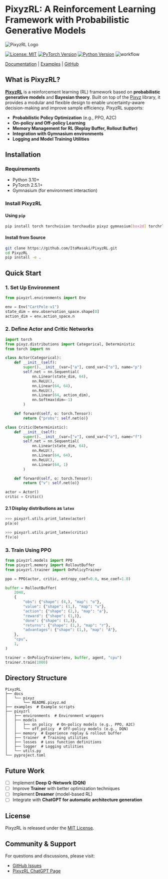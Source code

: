 # PixyzRL: A Reinforcement Learning Framework with Probabilistic Generative Models

![PixyzRL Logo](https://github.com/user-attachments/assets/577b9d4b-30d0-493d-95fc-b83a2f292c28)

[![License: MIT](https://img.shields.io/badge/License-MIT-blue.svg)](./LICENSE)
[![PyTorch Version](https://img.shields.io/badge/pytorch-2.5.1-pytorch.svg?logo=pytorch&style=flat)](https://pytorch.org/)
[![Python Version](https://img.shields.io/badge/python-3.10%20%7C%203.11%20%7C%203.12-blue)](https://www.python.org/)
![workflow](https://github.com/ItoMasaki/PixyzRL/actions/workflows/ci.yml/badge.svg)

[Documentation](https://docs.pixyz.io) | [Examples](https://github.com/ItoMasaki/PixyzRL/tree/main/examples) | [GitHub](https://github.com/ItoMasaki/PixyzRL)

## What is PixyzRL?

[**PixyzRL**](https://github.com/ItoMasaki/PixyzRL) is a reinforcement learning (RL) framework based on **probabilistic generative models** and **Bayesian theory**. Built on top of the [Pixyz](https://github.com/masa-su/pixyz) library, it provides a modular and flexible design to enable uncertainty-aware decision-making and improve sample efficiency. PixyzRL supports:

- **Probabilistic Policy Optimization** (e.g., PPO, A2C)
- **On-policy and Off-policy Learning**
- **Memory Management for RL (Replay Buffer, Rollout Buffer)**
- **Integration with Gymnasium environments**
- **Logging and Model Training Utilities**

## Installation

### Requirements

- Python 3.10+
- PyTorch 2.5.1+
- Gymnasium (for environment interaction)

### Install PixyzRL

#### Using `pip`

```bash
pip install torch torchvision torchaudio pixyz gymnasium[box2d] torchrl
```

#### Install from Source

```bash
git clone https://github.com/ItoMasaki/PixyzRL.git
cd PixyzRL
pip install -e .
```

## Quick Start

### 1. Set Up Environment

```python
from pixyzrl.environments import Env

env = Env("CartPole-v1")
state_dim = env.observation_space.shape[0]
action_dim = env.action_space.n
```

### 2. Define Actor and Critic Networks

```python
import torch
from pixyz.distributions import Categorical, Deterministic
from torch import nn

class Actor(Categorical):
    def __init__(self):
        super().__init__(var=["a"], cond_var=["o"], name="p")
        self.net = nn.Sequential(
            nn.Linear(state_dim, 64),
            nn.ReLU(),
            nn.Linear(64, 64),
            nn.ReLU(),
            nn.Linear(64, action_dim),
            nn.Softmax(dim=-1)
        )

    def forward(self, o: torch.Tensor):
        return {"probs": self.net(o)}

class Critic(Deterministic):
    def __init__(self):
        super().__init__(var=["v"], cond_var=["o"], name="f")
        self.net = nn.Sequential(
            nn.Linear(state_dim, 64),
            nn.ReLU(),
            nn.Linear(64, 64),
            nn.ReLU(),
            nn.Linear(64, 1)
        )

    def forward(self, o: torch.Tensor):
        return {"v": self.net(o)}

actor = Actor()
critic = Critic()
```

#### 2.1 Display distributions as `latex`

```python
>>> pixyzrl.utils.print_latex(actor)
p(a|o)

>>> pixyzrl.utils.print_latex(critic)
f(v|o)
```

### 3. Train Using PPO

```python
from pixyzrl.models import PPO
from pixyzrl.memory import RolloutBuffer
from pixyzrl.trainer import OnPolicyTrainer

ppo = PPO(actor, critic, entropy_coef=0.0, mse_coef=1.0)

buffer = RolloutBuffer(
    2048,
    {
        "obs": {"shape": (4,), "map": "o"},
        "value": {"shape": (1,), "map": "v"},
        "action": {"shape": (2,), "map": "a"},
        "reward": {"shape": (1,)},
        "done": {"shape": (1,)},
        "returns": {"shape": (1,), "map": "r"},
        "advantages": {"shape": (1,), "map": "A"},
    },
    "cpu",
    1,
)
```

```python
trainer = OnPolicyTrainer(env, buffer, agent, "cpu")
trainer.train(1000)
```

## Directory Structure

```text
PixyzRL
├── docs
│   └── pixyz
│       └── README.pixyz.md
├── examples  # Example scripts
├── pixyzrl
│   ├── environments  # Environment wrappers
│   ├── models
│   │   ├── on_policy  # On-policy models (e.g., PPO, A2C)
│   │   └── off_policy  # Off-policy models (e.g., DQN)
│   ├── memory  # Experience replay & rollout buffer
│   ├── trainer  # Training utilities
│   ├── losses  # Loss function definitions
│   ├── logger  # Logging utilities
│   └── utils.py
└── pyproject.toml
```

## Future Work

- [ ] Implement **Deep Q-Network (DQN)**
- [ ] Improve **Trainer** with better optimization techniques
- [ ] Implement **Dreamer** (model-based RL)
- [ ] Integrate with **ChatGPT for automatic architecture generation**

## License

PixyzRL is released under the [MIT License](./LICENSE).

## Community & Support

For questions and discussions, please visit:

- [GitHub Issues](https://github.com/ItoMasaki/PixyzRL/issues)
- [PixyzRL ChatGPT Page](https://chatgpt.com/g/g-67b7c36695fc8191aca4cb7420dad17c-pixyzrl)

